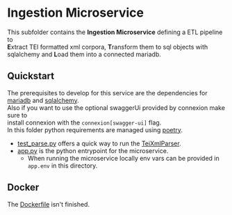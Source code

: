 # Ingestion Microservice

This subfolder contains the **Ingestion Microservice** defining a ETL pipeline to  
**E**xtract TEI formatted xml corpora, **T**ransform them to sql objects with 
sqlalchemy and **L**oad them into a connected mariadb.


## Quickstart

The prerequisites to develop for this service are the dependencies for [mariadb](https://mariadb.org/) and [sqlalchemy](https://www.sqlalchemy.org/).  
Also if you want to use the optional swaggerUi provided by connexion make sure to  
install connexion with the `connexion[swagger-ui]` flag.  
In this folder python requirements are managed using [poetry](https://python-poetry.org/).

 - [test_parse.py](./test_parse.py) offers a quick way to run the
[TeiXmlParser](./ingestion/tei_xml_parser.py).  
 - [app.py](./app.py) is the python entrypoint for the microservice.
    - When running the microservice locally env vars can be provided in `app.env` in 
      this directory.
      

## Docker

The [Dockerfile](Dockerfile) isn't finished.
